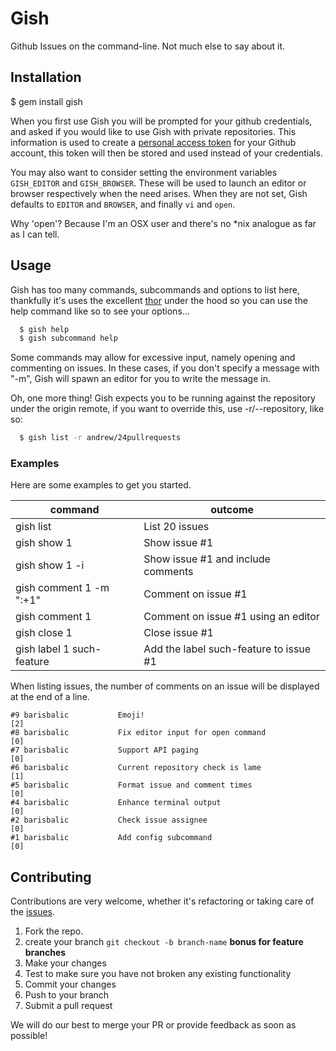 # Gish

Github Issues on the command-line.  Not much else to say about it.

## Installation

  $ gem install gish

When you first use Gish you will be prompted for your github credentials, and asked if you would like to use Gish with private repositories.  This information is used to create a [personal access token](https://github.com/blog/1509-personal-api-tokens) for your Github account, this token will then be stored and used instead of your credentials.

You may also want to consider setting the environment variables `GISH_EDITOR` and `GISH_BROWSER`.  These will be used to launch an editor or browser respectively when the need arises.  When they are not set, Gish defaults to `EDITOR` and `BROWSER`, and finally `vi` and `open`.

Why 'open'? Because I'm an OSX user and there's no *nix analogue as far as I can tell.

## Usage
  
Gish has too many commands, subcommands and options to list here, thankfully it's uses the excellent [thor](http://whatisthor.com/) under the hood so you can use the help command like so to see your options...

```bash
  $ gish help
  $ gish subcommand help
```

Some commands may allow for excessive input, namely opening and commenting on issues.  In these cases, if you don't specify a message with "-m", Gish will spawn an editor for you to write the message in.

Oh, one more thing!  Gish expects you to be running against the repository under the origin remote, if you want to override this, use -r/--repository, like so:

```bash
  $ gish list -r andrew/24pullrequests
``` 

### Examples

Here are some examples to get you started.

|command|outcome|
|-------|-------|
|gish list | List 20 issues|
|gish show 1 | Show issue #1|
|gish show 1 -i| Show issue #1 and include comments|
|gish comment 1 -m ":+1"| Comment on issue #1|
|gish comment 1| Comment on issue #1 using an editor|
|gish close 1| Close issue #1|
|gish label 1 such-feature| Add the label such-feature to issue #1|

When listing issues, the number of comments on an issue will be displayed at the end of a line.

```
#9 barisbalic           Emoji!                                                                 [2]
#8 barisbalic           Fix editor input for open command                                      [0]
#7 barisbalic           Support API paging                                                     [0]
#6 barisbalic           Current repository check is lame                                       [1]
#5 barisbalic           Format issue and comment times                                         [0]
#4 barisbalic           Enhance terminal output                                                [0]
#2 barisbalic           Check issue assignee                                                   [0]
#1 barisbalic           Add config subcommand                                                  [0]
```



## Contributing

Contributions are very welcome, whether it's refactoring or taking care of the [issues](http://github.com/gish/issues).

1. Fork the repo.
2. create your branch `git checkout -b branch-name` **bonus for feature branches**
3. Make your changes
4. Test to make sure you have not broken any existing functionality
4. Commit your changes
5. Push to your branch
6. Submit a pull request

We will do our best to merge your PR or provide feedback as soon as possible!
